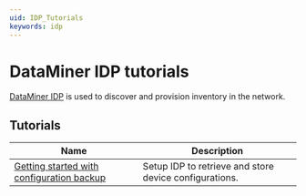 ```yaml
---
uid: IDP_Tutorials
keywords: idp
---
```


# DataMiner IDP tutorials

[DataMiner IDP](xref:SolIDP) is used to discover and provision inventory in the network.

## Tutorials

| Name | Description |
|--|--|
| [Getting started with configuration backup](xref:IDP_Tutorial_TakeConfigurationBackup) | Setup IDP to retrieve and store device configurations. |